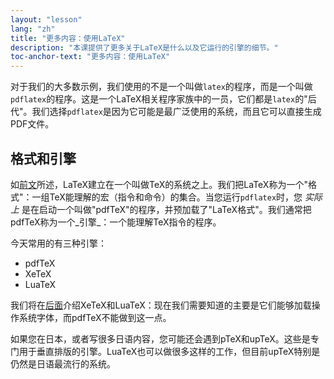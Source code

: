 ```yaml
---
layout: "lesson"
lang: "zh"
title: "更多内容：使用LaTeX"
description: "本课提供了更多关于LaTeX是什么以及它运行的引擎的细节。"
toc-anchor-text: "更多内容：使用LaTeX"
---
```


对于我们的大多数示例，我们使用的不是一个叫做`latex`的程序，而是一个叫做`pdflatex`的程序。这是一个LaTeX相关程序家族中的一员，它们都是`latex`的"后代"。我们选择`pdflatex`是因为它可能是最广泛使用的系统，而且它可以直接生成PDF文件。

## 格式和引擎

如[前文](more-01)所述，LaTeX建立在一个叫做TeX的系统之上。我们把LaTeX称为一个"格式"：一组TeX能理解的宏（指令和命令）的集合。当您运行`pdflatex`时，您 _实际上_ 是在启动一个叫做"pdfTeX"的程序，并预加载了"LaTeX格式"。我们通常把pdfTeX称为一个_引擎_：一个能理解TeX指令的程序。

今天常用的有三种引擎：

- pdfTeX
- XeTeX
- LuaTeX

我们将在[后面](lesson-14)介绍XeTeX和LuaTeX：现在我们需要知道的主要是它们能够加载操作系统字体，而pdfTeX不能做到这一点。

如果您在日本，或者写很多日语内容，您可能还会遇到pTeX和upTeX。这些是专门用于垂直排版的引擎。LuaTeX也可以做很多这样的工作，但目前upTeX特别是仍然是日语最流行的系统。
